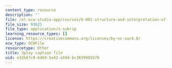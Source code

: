 ```yaml
---
content_type: resource
description: ''
file: /ol-ocw-studio-app/courses/6-001-structure-and-interpretation-of-computer-programs-spring-2005/e32b67c964695e42a59dbc3659985570_dO1aqPBJCPg.srt
file_size: 93621
file_type: application/x-subrip
learning_resource_types: []
license: https://creativecommons.org/licenses/by-nc-sa/4.0/
ocw_type: OCWFile
resourcetype: Other
title: 3play caption file
uid: e32b67c9-6469-5e42-a59d-bc3659985570
---
```

